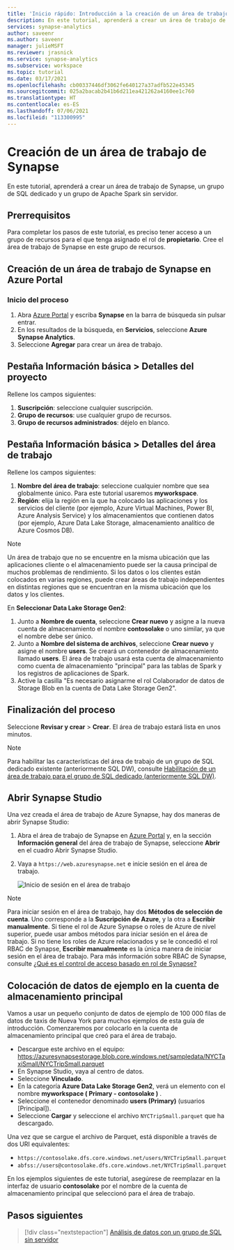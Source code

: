 ```yaml
---
title: 'Inicio rápido: Introducción a la creación de un área de trabajo de Synapse'
description: En este tutorial, aprenderá a crear un área de trabajo de Synapse, un grupo de SQL dedicado y un grupo de Apache Spark sin servidor.
services: synapse-analytics
author: saveenr
ms.author: saveenr
manager: julieMSFT
ms.reviewer: jrasnick
ms.service: synapse-analytics
ms.subservice: workspace
ms.topic: tutorial
ms.date: 03/17/2021
ms.openlocfilehash: cb00337446df3062fe640127a37adfb522e45345
ms.sourcegitcommit: 025a2bacab2b41b6d211ea421262a4160ee1c760
ms.translationtype: HT
ms.contentlocale: es-ES
ms.lasthandoff: 07/06/2021
ms.locfileid: "113300995"
---
```

# <a name="creating-a-synapse-workspace"></a>Creación de un área de trabajo de Synapse

En este tutorial, aprenderá a crear un área de trabajo de Synapse, un grupo de SQL dedicado y un grupo de Apache Spark sin servidor. 

## <a name="prerequisites"></a>Prerrequisitos

Para completar los pasos de este tutorial, es preciso tener acceso a un grupo de recursos para el que tenga asignado el rol de **propietario**. Cree el área de trabajo de Synapse en este grupo de recursos.

## <a name="create-a-synapse-workspace-in-the-azure-portal"></a>Creación de un área de trabajo de Synapse en Azure Portal

### <a name="start-the-process"></a>Inicio del proceso
1. Abra [Azure Portal](https://portal.azure.com) y escriba **Synapse** en la barra de búsqueda sin pulsar entrar.
1. En los resultados de la búsqueda, en **Servicios**, seleccione **Azure Synapse Analytics**.
1. Seleccione **Agregar** para crear un área de trabajo.

## <a name="basics-tab--project-details"></a>Pestaña Información básica > Detalles del proyecto
Rellene los campos siguientes:

1. **Suscripción**: seleccione cualquier suscripción.
1. **Grupo de recursos**: use cualquier grupo de recursos.
1. **Grupo de recursos administrados**: déjelo en blanco.

## <a name="basics-tab--workspace-details"></a>Pestaña Información básica > Detalles del área de trabajo
Rellene los campos siguientes:

1. **Nombre del área de trabajo**: seleccione cualquier nombre que sea globalmente único. Para este tutorial usaremos **myworkspace**.
1. **Región**: elija la región en la que ha colocado las aplicaciones y los servicios del cliente (por ejemplo, Azure Virtual Machines, Power BI, Azure Analysis Service) y los almacenamientos que contienen datos (por ejemplo, Azure Data Lake Storage, almacenamiento analítico de Azure Cosmos DB).

> [!NOTE]
> Un área de trabajo que no se encuentre en la misma ubicación que las aplicaciones cliente o el almacenamiento puede ser la causa principal de muchos problemas de rendimiento. Si los datos o los clientes están colocados en varias regiones, puede crear áreas de trabajo independientes en distintas regiones que se encuentran en la misma ubicación que los datos y los clientes.

En **Seleccionar Data Lake Storage Gen2**:

1. Junto a **Nombre de cuenta**, seleccione **Crear nuevo** y asigne a la nueva cuenta de almacenamiento el nombre **contosolake** o uno similar, ya que el nombre debe ser único.
1. Junto a **Nombre del sistema de archivos**, seleccione **Crear nuevo** y asigne el nombre **users**. Se creará un contenedor de almacenamiento llamado **users**. El área de trabajo usará esta cuenta de almacenamiento como cuenta de almacenamiento "principal" para las tablas de Spark y los registros de aplicaciones de Spark.
1. Active la casilla "Es necesario asignarme el rol Colaborador de datos de Storage Blob en la cuenta de Data Lake Storage Gen2". 

## <a name="completing-the-process"></a>Finalización del proceso
Seleccione **Revisar y crear** > **Crear**. El área de trabajo estará lista en unos minutos.

> [!NOTE]
> Para habilitar las características del área de trabajo de un grupo de SQL dedicado existente (anteriormente SQL DW), consulte [Habilitación de un área de trabajo para el grupo de SQL dedicado (anteriormente SQL DW)](./sql-data-warehouse/workspace-connected-create.md).


## <a name="open-synapse-studio"></a>Abrir Synapse Studio

Una vez creada el área de trabajo de Azure Synapse, hay dos maneras de abrir Synapse Studio:

1. Abra el área de trabajo de Synapse en [Azure Portal](https://portal.azure.com) y, en la sección **Información general** del área de trabajo de Synapse, seleccione **Abrir** en el cuadro Abrir Synapse Studio.
1. Vaya a `https://web.azuresynapse.net` e inicie sesión en el área de trabajo.

    ![Inicio de sesión en el área de trabajo](./security/media/common/login-workspace.png)

> [!NOTE]
> Para iniciar sesión en el área de trabajo, hay dos **Métodos de selección de cuenta**. Uno corresponde a la **Suscripción de Azure**, y la otra a **Escribir manualmente**. Si tiene el rol de Azure Synapse o roles de Azure de nivel superior, puede usar ambos métodos para iniciar sesión en el área de trabajo. Si no tiene los roles de Azure relacionados y se le concedió el rol RBAC de Synapse, **Escribir manualmente** es la única manera de iniciar sesión en el área de trabajo. Para más información sobre RBAC de Synapse, consulte [¿Qué es el control de acceso basado en rol de Synapse?](./security/synapse-workspace-synapse-rbac.md)


## <a name="place-sample-data-into-the-primary-storage-account"></a>Colocación de datos de ejemplo en la cuenta de almacenamiento principal
Vamos a usar un pequeño conjunto de datos de ejemplo de 100 000 filas de datos de taxis de Nueva York para muchos ejemplos de esta guía de introducción. Comenzaremos por colocarlo en la cuenta de almacenamiento principal que creó para el área de trabajo.

* Descargue este archivo en el equipo: https://azuresynapsestorage.blob.core.windows.net/sampledata/NYCTaxiSmall/NYCTripSmall.parquet 
* En Synapse Studio, vaya al centro de datos. 
* Seleccione **Vinculado**.
* En la categoría **Azure Data Lake Storage Gen2**, verá un elemento con el nombre **myworkspace ( Primary - contosolake )** .
* Seleccione el contenedor denominado **users (Primary)** (usuarios [Principal]).
* Seleccione **Cargar** y seleccione el archivo `NYCTripSmall.parquet` que ha descargado.

Una vez que se cargue el archivo de Parquet, está disponible a través de dos URI equivalentes:
* `https://contosolake.dfs.core.windows.net/users/NYCTripSmall.parquet` 
* `abfss://users@contosolake.dfs.core.windows.net/NYCTripSmall.parquet`

En los ejemplos siguientes de este tutorial, asegúrese de reemplazar en la interfaz de usuario **contosolake** por el nombre de la cuenta de almacenamiento principal que seleccionó para el área de trabajo.



## <a name="next-steps"></a>Pasos siguientes

> [!div class="nextstepaction"]
> [Análisis de datos con un grupo de SQL sin servidor](get-started-analyze-sql-on-demand.md)
